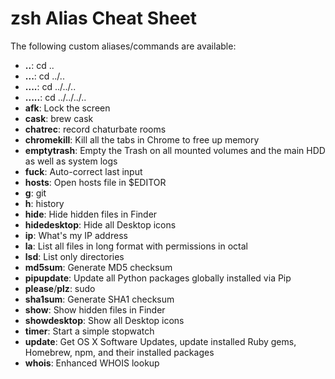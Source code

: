# zsh Alias Cheat Sheet

The following custom aliases/commands are available:

* __..__: cd ..
* __...__: cd ../..
* __....__: cd ../../..
* __.....__: cd ../../../..
* __afk__: Lock the screen
* __cask__: brew cask
* __chatrec__: record chaturbate rooms
* __chromekill__: Kill all the tabs in Chrome to free up memory
* __emptytrash__: Empty the Trash on all mounted volumes and the main HDD as well as system logs
* __fuck__: Auto-correct last input
* __hosts__: Open hosts file in $EDITOR
* __g__: git
* __h__: history
* __hide__: Hide hidden files in Finder
* __hidedesktop__: Hide all Desktop icons
* __ip__: What's my IP address
* __la__: List all files in long format with permissions in octal
* __lsd__: List only directories
* __md5sum__: Generate MD5 checksum
* __pipupdate__: Update all Python packages globally installed via Pip
* __please__/__plz__: sudo
* __sha1sum__: Generate SHA1 checksum
* __show__: Show hidden files in Finder
* __showdesktop__: Show all Desktop icons
* __timer__: Start a simple stopwatch
* __update__: Get OS X Software Updates, update installed Ruby gems, Homebrew, npm, and their installed packages
* __whois__: Enhanced WHOIS lookup
